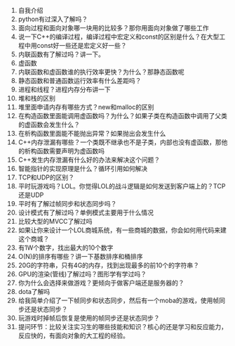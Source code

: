 1.  自我介绍
2.  python有过深入了解吗？
3.  面向过程和面向对象哪一块用的比较多？那你用面向对象做了哪些工作
4.  说一下C++的编译过程，编译过程中宏定义和const的区别是什么？在大型工程中用const好一些还是宏定义好一些？
5.  内联函数有了解过吗？讲一下。
6.  虚函数
7.  内联函数和虚函数谁的执行效率更快？为什么？那静态函数呢
8.  静态函数和普通函数运行效率有什么差距吗？
9.  进程和线程？进程内存分布讲一下
10.  堆和栈的区别
11.  堆里面申请内存有哪些方式？new和malloc的区别
12.  在构造函数里面能调用虚函数吗？为什么？如果子类在构造函数中调用了父类的虚函数会发生什么？
13.  在析构函数里面能不能抛出异常？如果抛出会发生什么
14.  C++内存泄漏有哪些？一个类既不继承也不是子类，内部也没有虚函数，那他的析构函数需要声明为虚函数吗
15.  C++发生内存泄漏有什么好的办法来解决这个问题？
16.  智能指针的实现原理是什么？循环引用如何解决
17.  TCP和UDP的区别？
18.  平时玩游戏吗？LOL。你觉得LOL的战斗逻辑是如何发送到客户端上的？TCP还是UDP
19.  平时有了解过帧同步和状态同步吗？
20.  设计模式有了解过吗？单例模式主要用于什么情况
21.  比较大型的MVCC了解过吗
22.  如果让你来设计一个LOL商城系统，有一些商城的数据，你会如何用代码来建这个商城？
23.  有1W个数字，找出最大的10个数字
24.  O(N)的排序有哪些？讲一下基数排序和桶排序
25.  20G的字符串，只有4G的内存，找到出现最多的前10个的字符串？
26.  GPU的渲染(管线)了解过吗？图形学有学过吗？
27.  你为什么会选择来做游戏？更倾向于做客户端还是服务器的？
28.  dota了解吗
29.  给我简单介绍了一下帧同步和状态同步，然后有一个moba的游戏，使用帧同步还是状态同步？
30.  玩游戏时掉帧后恢复是使用的帧同步还是状态同步？
31.  提问环节：比较关注实习生的哪些技能和知识？核心的还是学习和反应能力，反应快的，有面向对象的大工程的经验。